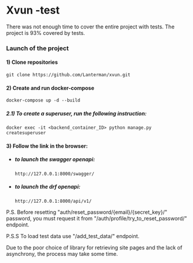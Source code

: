 # Xvun -test

There was not enough time to cover the entire project with tests.
The project is 93% covered by tests.

### Launch of the project

#### 1) Clone repositories
```
git clone https://github.com/Lanterman/xvun.git
```
#### 2) Create and run docker-compose
```
docker-compose up -d --build
```
##### 2.1) To create a superuser, run the following instruction:
```
docker exec -it <backend_container_ID> python manage.py createsuperuser
```

#### 3) Follow the link in the browser:
 - ##### to launch the swagger openapi:
    ```
    http://127.0.0.1:8000/swagger/
    ```
 - ##### to launch the drf openapi:
    ```
    http://127.0.0.1:8000/api/v1/
    ```
   
P.S.
Before resetting "auth/reset_password/{email}/{secret_key}/" password, you must request it from "/auth/profile/try_to_reset_password/" endpoint.

P.S.S
To load test data use "/add_test_data/" endpoint.

Due to the poor choice of library for retrieving site pages and the lack of asynchrony, the process may take some time.
